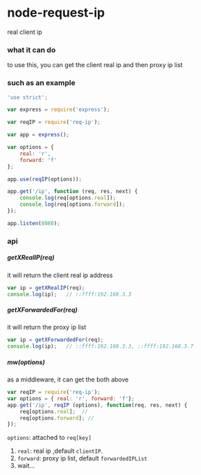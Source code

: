 # node-request-ip
real client ip

### what it can do
to use this, you can get the client real ip and then proxy ip list

### such as an example
```js
'use strict';

var express = require('express');

var reqIP = require('req-ip');

var app = express();

var options = {
	real: 'r',
	forward: 'f'
};

app.use(reqIP(options));

app.get('/ip', function (req, res, next) {
	console.log(req[options.real]);
	console.log(req[options.forward]);
});

app.listen(8080);
```

### api

##### getXRealIP(req)
it will return the client real ip address
```js
var ip = getXRealIP(req);
console.log(ip);   // ::ffff:192.168.3.3
```

##### getXForwardedFor(req)
it will return the proxy ip list
```js
var ip = getXForwardedFor(req);
console.log(ip);   // ::ffff:192.168.3.3, ::ffff:192.168.3.7
```

##### mw(options)
as a middleware, it can get the both above
```js
var reqIP = require('req-ip');
var options = { real: 'r', forward: 'f'};
app.get('/ip', reqIP (options), function(req, res, next) {
    req[options.real];  // 
    req[options.forward]; //
});
```

`options`: attached to `req[key]`
1. `real`: real ip ,default `clientIP`.
2. `forward`: proxy ip list, default `forwardedIPList`
3. wait...

